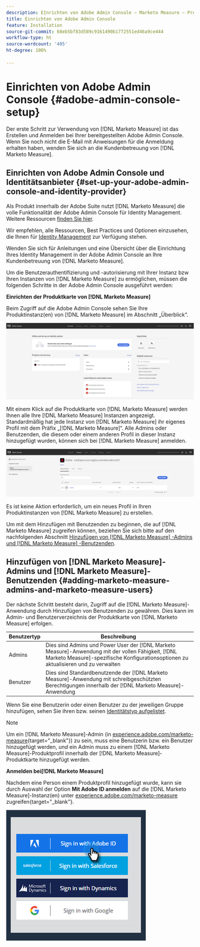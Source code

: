 ```yaml
---
description: EInrichten von Adobe Admin Console – Marketo Measure – Produktdokumentation
title: Einrichten von Adobe Admin Console
feature: Installation
source-git-commit: 68eb5bf83d589c9161490b1772551ed46a9ce444
workflow-type: ht
source-wordcount: '405'
ht-degree: 100%

---
```


# Einrichten von Adobe Admin Console {#adobe-admin-console-setup}

Der erste Schritt zur Verwendung von [!DNL Marketo Measure] ist das Erstellen und Anmelden bei Ihrer bereitgestellten Adobe Admin Console. Wenn Sie noch nicht die E-Mail mit Anweisungen für die Anmeldung erhalten haben, wenden Sie sich an die Kundenbetreuung von [!DNL Marketo Measure].

## Einrichten von Adobe Admin Console und Identitätsanbieter {#set-up-your-adobe-admin-console-and-identity-provider}

Als Produkt innerhalb der Adobe Suite nutzt [!DNL Marketo Measure] die volle Funktionalität der Adobe Admin Console für Identity Management. Weitere Ressourcen [finden Sie hier](https://helpx.adobe.com/de/enterprise/using/admin-console.html).

Wir empfehlen, alle Ressourcen, Best Practices und Optionen einzusehen, die Ihnen für [Identity Management](https://helpx.adobe.com/de/enterprise/using/set-up-identity.html) zur Verfügung stehen.

Wenden Sie sich für Anleitungen und eine Übersicht über die Einrichtung Ihres Identity Management in der Adobe Admin Console an Ihre Kundenbetreuung von [!DNL Marketo Measure].

Um die Benutzerauthentifizierung und -autorisierung mit Ihrer Instanz bzw Ihren Instanzen von [!DNL Marketo Measure] zu ermöglichen, müssen die folgenden Schritte in der Adobe Admin Console ausgeführt werden:

**Einrichten der Produktkarte von [!DNL Marketo Measure]**

Beim Zugriff auf die Adobe Admin Console sehen Sie Ihre Produktinstanz(en) von [!DNL Marketo Measure] im Abschnitt „Überblick“.

![](assets/adobe-admin-console-setup-1.png)

Mit einem Klick auf die Produktkarte von [!DNL Marketo Measure] werden Ihnen alle Ihre [!DNL Marketo Measure] Instanzen angezeigt. Standardmäßig hat jede Instanz von [!DNL Marketo Measure] ihr eigenes Profil mit dem Präfix „[!DNL Marketo Measure]“. Alle Admins oder Benutzenden, die diesem oder einem anderen Profil in dieser Instanz hinzugefügt wurden, können sich bei [!DNL Marketo Measure] anmelden.

![](assets/adobe-admin-console-setup-2.png)

Es ist keine Aktion erforderlich, um ein neues Profil in Ihren Produktinstanzen von [!DNL Marketo Measure] zu erstellen.

Um mit dem Hinzufügen mit Benutzenden zu beginnen, die auf [!DNL Marketo Measure] zugreifen können, beziehen Sie sich bitte auf den nachfolgenden Abschnitt [Hinzufügen von  [!DNL Marketo Measure] -Admins und  [!DNL Marketo Measure] -Benutzenden](#adding-marketo-measure-admins-and-marketo-measure-users).

## Hinzufügen von [!DNL Marketo Measure]-Admins und [!DNL Marketo Measure]-Benutzenden {#adding-marketo-measure-admins-and-marketo-measure-users}

Der nächste Schritt besteht darin, Zugriff auf die [!DNL Marketo Measure]-Anwendung durch Hinzufügen von Benutzenden zu gewähren. Dies kann im Admin- und Benutzerverzeichnis der Produktkarte von [!DNL Marketo Measure] erfolgen.

| Benutzertyp | Beschreibung |
|---|---|
| Admins | Dies sind Admins und Power User der [!DNL Marketo Measure]-Anwendung mit der vollen Fähigkeit, [!DNL Marketo Measure]-spezifische Konfigurationsoptionen zu aktualisieren und zu verwalten |
| Benutzer | Dies sind Standardbenutzende der [!DNL Marketo Measure]-Anwendung mit schreibgeschützten Berechtigungen innerhalb der [!DNL Marketo Measure]-Anwendung |

Wenn Sie eine Benutzerin oder einen Benutzer zu der jeweiligen Gruppe hinzufügen, sehen Sie ihren bzw. seinen [Identitätstyp aufgelistet](https://helpx.adobe.com/de/enterprise/admin-guide.html/enterprise/using/set-up-identity.ug.html).

>[!NOTE]
>
>Um ein [!DNL Marketo Measure]-Admin (in [experience.adobe.com/marketo-measure](https://experience.adobe.com/marketo-measure){target="_blank"}) zu sein, muss eine Benutzerin bzw. ein Benutzer hinzugefügt werden, _und_ ein Admin muss zu einem [!DNL Marketo Measure]-Produktprofil innerhalb der [!DNL Marketo Measure]-Produktkarte hinzugefügt werden.

**Anmelden bei[!DNL Marketo Measure]**

Nachdem eine Person einem Produktprofil hinzugefügt wurde, kann sie durch Auswahl der Option **Mit Adobe ID anmelden** auf die [!DNL Marketo Measure]-Instanz(en) unter [experience.adobe.com/marketo-measure](https://experience.adobe.com/marketo-measure) zugreifen{target="_blank"}.

![](assets/adobe-admin-console-setup-3.png)

